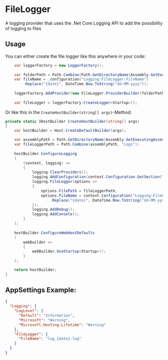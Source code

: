 # FileLogger
A logging provider that uses the .Net Core Logging API to add the possibility of logging to files

## Usage

You can either create the file logger like this anywhere in your code:

```C#
    var loggerFactory = new LoggerFactory();
    
    var folderPath = Path.Combine(Path.GetDirectoryName(Assembly.GetExecutingAssembly().Location), "Logs");
    var fileName = _configuration["Logging:FileLogger:FileName"]
        .Replace("{date}", DateTime.Now.ToString("dd-MM-yyyy"));
    
    loggerFactory.AddProvider(new FileLogger.ProviderBuilder(folderPath, fileName).FileLoggerProvider);
        
    var fileLogger = loggerFactory.CreateLogger<Startup>();
```

Or like this in the ``CreateHostBuilder(string[] args)``-Method:
```C#
private static IHostBuilder CreateHostBuilder(string[] args)
{
    var hostBuilder = Host.CreateDefaultBuilder(args);

    var assemblyPath = Path.GetDirectoryName(Assembly.GetExecutingAssembly().Location);
    var fileLoggerPath = Path.Combine(assemblyPath, "Logs");
    
    hostBuilder.ConfigureLogging
    (
        (context, logging) =>
        {
            logging.ClearProviders();
            logging.AddConfiguration(context.Configuration.GetSection("Logging"));
            logging.FileLogger(options =>
            {
                options.FilePath = fileLoggerPath;
                options.FileName = context.Configuration["Logging:FileLogger:FileName"]
                    .Replace("{date}", DateTime.Now.ToString("dd-MM-yyyy"));
            });
            logging.AddDebug();
            logging.AddConsole();
        }
    );
    
    hostBuilder.ConfigureWebHostDefaults
    (
        webBuilder =>
        {
            webBuilder.UseStartup<Startup>();
        }
    );

    return hostBuilder;
}
```

## AppSettings Example:

```json
{
  "Logging": {
    "LogLevel": {
      "Default": "Information",
      "Microsoft": "Warning",
      "Microsoft.Hosting.Lifetime": "Warning"
    },
    "FileLogger": {
      "FileName": "log_{date}.log"
    }
  }
}
```
